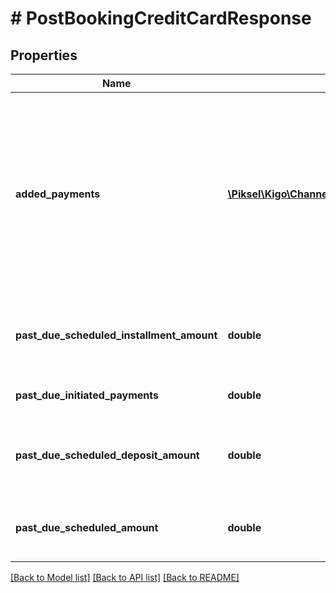 # # PostBookingCreditCardResponse

## Properties

Name | Type | Description | Notes
------------ | ------------- | ------------- | -------------
**added_payments** | [**\Piksel\Kigo\ChannelsV2\Model\PaymentResponse[]**](PaymentResponse.md) | Payments that were processed only for this request  We stop at the first process error, so this will include all successful and at most 1 failed payment attempt | [optional]
**past_due_scheduled_installment_amount** | **double** | Sum of Pending Past Scheduled Installment Payments | [optional]
**past_due_initiated_payments** | **double** | Sum of Initiated Payments | [optional]
**past_due_scheduled_deposit_amount** | **double** | Sum of Pending Past Schedule Deposit Payments | [optional]
**past_due_scheduled_amount** | **double** | Sum All Pending Past Scheduled Payments | [optional] [readonly]

[[Back to Model list]](../../README.md#models) [[Back to API list]](../../README.md#endpoints) [[Back to README]](../../README.md)
